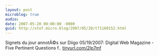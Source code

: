 ```yaml
---
layout: post
microblog: true
audio: 
date: 2007-05-20 00:00:00 -0000
guid: http://xtof.micro.blog/2007/05/20/t71160152.html
---
```

Signets du jour annotÃ©s sur Diigo 05/19/2007: Digital Web Magazine - Five Pertinent Questions f.. [tinyurl.com/2lp7mf](http://tinyurl.com/2lp7mf)
